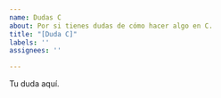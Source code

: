 ```yaml
---
name: Dudas C
about: Por si tienes dudas de cómo hacer algo en C.
title: "[Duda C]"
labels: ''
assignees: ''

---
```


Tu duda aquí.
